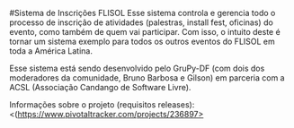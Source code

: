 #Sistema de Inscrições FLISOL
Esse sistema controla e gerencia todo o processo de inscrição de atividades (palestras, install fest, oficinas) do evento, como também de quem vai participar. Com isso, o intuito deste é tornar um sistema exemplo para todos os outros eventos do FLISOL em toda a América Latina.

Esse sistema está sendo desenvolvido pelo GruPy-DF (com dois dos moderadores da comunidade, Bruno Barbosa e Gilson) em parceria com a ACSL (Associação Candango de Software Livre).

Informações sobre o projeto (requisitos releases): <(https://www.pivotaltracker.com/projects/236897>
